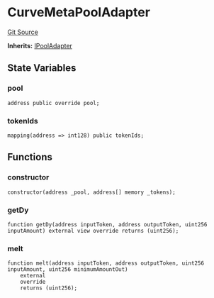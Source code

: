 # CurveMetaPoolAdapter
[Git Source](https://github.com/alchemix-finance/alchemix-v2-dao/blob/ede6fa522daa0fff2c20e5420d5e76d74abb70c3/src/CurveMetaPoolAdapter.sol)

**Inherits:**
[IPoolAdapter](/src/interfaces/IPoolAdapter.sol/interface.IPoolAdapter.md)


## State Variables
### pool

```solidity
address public override pool;
```


### tokenIds

```solidity
mapping(address => int128) public tokenIds;
```


## Functions
### constructor


```solidity
constructor(address _pool, address[] memory _tokens);
```

### getDy


```solidity
function getDy(address inputToken, address outputToken, uint256 inputAmount) external view override returns (uint256);
```

### melt


```solidity
function melt(address inputToken, address outputToken, uint256 inputAmount, uint256 minimumAmountOut)
    external
    override
    returns (uint256);
```

